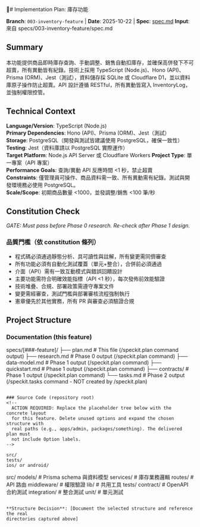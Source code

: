 # Implementation Plan: 庫存功能


**Branch**: `003-inventory-feature` | **Date**: 2025-10-22 | **Spec**: [spec.md](./spec.md)
**Input**: 來自 specs/003-inventory-feature/spec.md

## Summary

本功能提供商品即時庫存查詢、手動調整、銷售自動扣庫存，並確保高併發下不可超賣，所有異動皆有紀錄。技術上採用 TypeScript (Node.js)、Hono (API)、Prisma (ORM)、Jest（測試），資料儲存採 SQLite 或 Cloudflare D1，並以資料庫原子操作防止超賣。API 設計遵循 RESTful，所有異動皆寫入 InventoryLog，並強制權限控管。

## Technical Context


**Language/Version**: TypeScript (Node.js)  
**Primary Dependencies**: Hono (API)、Prisma (ORM)、Jest（測試）  
**Storage**: PostgreSQL（開發與測試皆建議使用 PostgreSQL，確保一致性）  
**Testing**: Jest（資料庫請以 PostgreSQL 實際運作）  
**Target Platform**: Node.js API Server 或 Cloudflare Workers
**Project Type**: 單一專案（API 專案）  
**Performance Goals**: 查詢/異動 API 反應時間 <1 秒，禁止超賣  
**Constraints**: 僅管理員可操作、商品資料需一致、所有異動需有紀錄。測試與開發環境務必使用 PostgreSQL。  
**Scale/Scope**: 初期商品數量 <1000，並發調整/銷售 <100 筆/秒

## Constitution Check

*GATE: Must pass before Phase 0 research. Re-check after Phase 1 design.*

### 品質門檻（依 constitution 條列）
- 程式碼必須通過靜態分析、具可讀性與註解，所有變更需同儕審查
- 所有功能必須有自動化測試覆蓋（單元+整合），合併前必須通過
- 介面（API）需有一致互動模式與錯誤回饋設計
- 主要功能需符合明確效能指標（API <1 秒），每次發佈前效能驗證
- 技術堆疊、合規、部署政策需遵守專案文件
- 變更需經審查，測試門檻與部署審核流程強制執行
- 憲章優先於其他實務，所有 PR 與審查必須驗證合規

## Project Structure

### Documentation (this feature)


specs/[###-feature]/
├── plan.md              # This file (/speckit.plan command output)
├── research.md          # Phase 0 output (/speckit.plan command)
├── data-model.md        # Phase 1 output (/speckit.plan command)
├── quickstart.md        # Phase 1 output (/speckit.plan command)
├── contracts/           # Phase 1 output (/speckit.plan command)
└── tasks.md             # Phase 2 output (/speckit.tasks command - NOT created by /speckit.plan)
```

### Source Code (repository root)
<!--
  ACTION REQUIRED: Replace the placeholder tree below with the concrete layout
  for this feature. Delete unused options and expand the chosen structure with
  real paths (e.g., apps/admin, packages/something). The delivered plan must
  not include Option labels.
-->

src/
tests/
ios/ or android/
```
src/
  models/         # Prisma schema 與資料模型
  services/       # 庫存業務邏輯
  routes/         # API 路由
  middleware/     # 權限驗證
  lib/            # 共用工具
tests/
  contract/       # OpenAPI 合約測試
  integration/    # 整合測試
  unit/           # 單元測試
```

**Structure Decision**: [Document the selected structure and reference the real
directories captured above]


